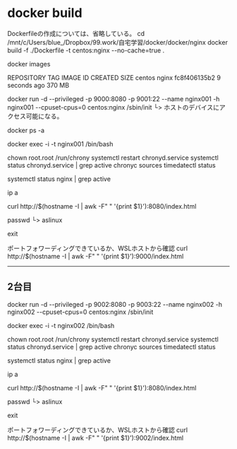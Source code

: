 # docker build

Dockerfileの作成については、省略している。
cd /mnt/c/Users/blue_/Dropbox/99.work/自宅学習/docker/docker/nginx
docker build -f ./Dockerfile -t centos:nginx --no-cache=true .

docker images

REPOSITORY                           TAG                 IMAGE ID            CREATED             SIZE
centos                               nginx               fc8f406135b2        9 seconds ago       370 MB

docker run -d --privileged -p 9000:8080 -p 9001:22 --name nginx001 -h nginx001 --cpuset-cpus=0 centos:nginx /sbin/init
                 └> ホストのデバイスにアクセス可能になる。

docker ps -a

docker exec -i -t nginx001 /bin/bash

chown root.root /run/chrony
systemctl restart chronyd.service
systemctl status chronyd.service | grep active
chronyc sources
timedatectl status

systemctl status nginx | grep active

ip a

curl http://$(hostname -I | awk -F" " '{print $1}'):8080/index.html

passwd
 └> aslinux

exit

ポートフォワーディングできているか、WSLホストから確認
curl http://$(hostname -I | awk -F" " '{print $1}'):9000/index.html

---

## 2台目

docker run -d --privileged -p 9002:8080 -p 9003:22 --name nginx002 -h nginx002 --cpuset-cpus=0 centos:nginx /sbin/init

docker exec -i -t nginx002 /bin/bash

chown root.root /run/chrony
systemctl restart chronyd.service
systemctl status chronyd.service | grep active
chronyc sources
timedatectl status

systemctl status nginx | grep active

ip a

curl http://$(hostname -I | awk -F" " '{print $1}'):8080/index.html

passwd
 └> aslinux

exit

ポートフォワーディングできているか、WSLホストから確認
curl http://$(hostname -I | awk -F" " '{print $1}'):9002/index.html
